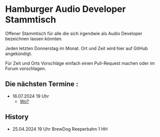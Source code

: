 # Hamburger Audio Developer Stammtisch

Offener Stammtisch für alle die sich irgendwie als Audio Developer bezeichnen lassen könnten.

Jeden letzten Donnerstag im Monat. Ort und Zeit wird hier auf GitHub angekündigt.

Für Zeit und Orts Vorschläge einfach einen Pull-Request machen oder im Forum vorschlagen.

## Die nächsten Termine :

- 16.07.2024 19 Uhr
  - [Wo?](https://github.com/scheffle/hamburg_audio_dev_stammtisch/discussions/2)

## History

- 25.04.2024 19 Uhr BrewDog Reeperbahn 1 HH
